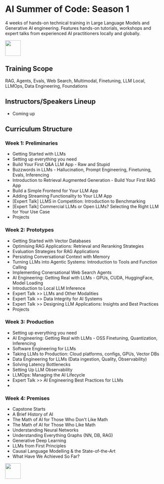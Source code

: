 # AI Summer of Code: Season 1

4 weeks of hands-on technical training in Large Language Models and Generative AI engineering. Features hands-on tutorials, workshops and expert talks from experienced AI practitioners locally and globally.

<p align="left">
  <a href="https://forms.gle/VqdbeddLvvebuSNq6" target="_blank" rel="noopener noreferrer"><img src="https://github.com/ai-summer-of-code/aisoc-season-1/blob/main/images/aisoc-signup.png?raw=true" height="50"/></a>
</p>

## Training Scope
RAG, Agents, Evals, Web Search, Multimodal, Finetuning, LLM Local, LLMOps, Data Engineering, Foundations

## Instructors/Speakers Lineup
- Coming up

## Curriculum Structure

### Week 1: Preliminaries
- Getting Started with LLMs
- Setting up everything you need
- Build Your First Q&A LLM App - Raw and Stupid
- Buzzwords in LLMs - Hallucination, Prompt Engineering, Finetuning, Evals, Inferencing
- Introduction to Retrieval Augmented Generation - Build Your First RAG App
- Build a Simple Frontend for Your LLM App
- Adding Streaming Functionality to Your LLM App
- [Expert Talk] LLMS in Competition: Introduction to Benchmarking
- [Expert Talk] Commercial LLMs or Open LLMs? Selecting the Right LLM for Your Use Case
- Projects
### Week 2: Prototypes
- Getting Started with Vector Databases
- Optimising RAG Applications: Retrieval and Reranking Strategies
- Evaluation Strategies for RAG Applications
- Persisting Conversational Context with Memory
- Turning LLMs into Agentic Systems: Introduction to Tools and Function Calling
- Implementing Conersational Web Search Agents
- AI Engineering: Getting Real with LLMs - GPUs, CUDA, HuggingFace, Model Loading
- Introduction to Local LLM Inference
- Expert Talk >> LLMs and Other Modalities
- Expert Talk >> Data Integrity for AI Systems
- Expert Talk >> Designing LLM Applications: Insights and Best Practices
- Projects
### Week 3: Production
- Setting up everything you need
- AI Engineering: Getting Real with LLMs - OSS Finetuning, Quantization, Inferencing
- Software Engineering for LLMs
- Taking LLMs to Production: Cloud platforms, configs, GPUs, Vector DBs
- Data Engineering for LLMs (Data ingestion, Quality, Observability)
- Solving Latency Bottlenecks
- Setting Up LLM Observability
- LLMOps: Managing the AI Lifecycle
- Expert Talk >> AI Engineering Best Practices for LLMs
- 
### Week 4: Premises
- Capstone Starts
- A Brief History of AI
- The Math of AI for Those Who Don't Like Math
- The Math of AI for Those Who Like Math
- Understanding Neural Networks
- Understanding Everything Graphs {NN, DB, RAG)
- Generative Deep Learning
- LLMs from First Principles
- Causal Language Modelling & the State-of-the-Art
- What Have We Achieved So Far?


<p align="left">
  <a href="https://forms.gle/VqdbeddLvvebuSNq6" target="_blank" rel="noopener noreferrer"><img src="https://github.com/ai-summer-of-code/aisoc-season-1/blob/main/images/aisoc-signup.png?raw=true" height="50"/></a>
</p>

